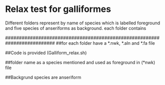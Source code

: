 # Relax test for galliformes
Different folders represent by name of species which is labelled foreground and five species of anseriforms as background.
each folder contains 




##########################################################################
##for each folder have a *.nwk, *.aln and *.fa file 	 
  
##Code is provided (Galliform_relax.sh)	 
  
##folder name as a species mentioned and used as foreground in (*nwk) file	 
  
##Backgrund species are anseriform
